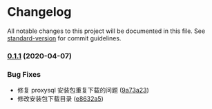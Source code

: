 # Changelog

All notable changes to this project will be documented in this file. See [standard-version](https://github.com/conventional-changelog/standard-version) for commit guidelines.

### [0.1.1](https://github.com/daixijun/ansible-role-proxysql/compare/v0.1.0...v0.1.1) (2020-04-07)


### Bug Fixes

* 修复 proxysql 安装包重复下载的问题 ([9a73a23](https://github.com/daixijun/ansible-role-proxysql/commit/9a73a23ce874ff24578c4daf580ed82950572ca1))
* 修改安装包下载目录 ([e8632a5](https://github.com/daixijun/ansible-role-proxysql/commit/e8632a50469d24666e728a5d0ca4b9b3568e5f34))
